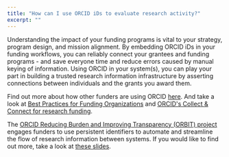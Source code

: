 ```yaml
---
title: "How can I use ORCID iDs to evaluate research activity?"
excerpt: ""
---
```

Understanding the impact of your funding programs is vital to your strategy, program design, and mission alignment. By embedding ORCID iDs in your funding workflows, you can reliably connect your grantees and funding programs - and save everyone time and reduce errors caused by manual keying of information. Using ORCID in your system(s), you can play your part in building a trusted research information infrastructure by asserting connections between individuals and the grants you award them.

Find out more about how other funders are using ORCID [here](https://orcid.org/content/orcid-funding-organizations). And take a look at [Best Practices for Funding Organizations](https://orcid.org/content/best-practices-funding-organizations) and [ORCID's Collect & Connect for research funding](https://members.orcid.org/cc-funders). 

The [ORCID Reducing Burden and Improving Transparency (ORBIT) project](https://orcid.org/content/orbit-project) engages funders to use persistent identifiers to automate and streamline the flow of research information between systems. If you would like to find out more, take a look at [these slides](https://doi.org/10.23640/07243.5619382.v1).